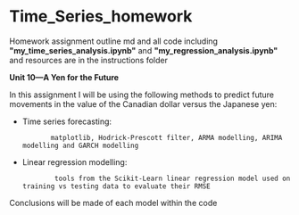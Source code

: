 # Time_Series_homework
Homework assignment outline md and all code including **"my_time_series_analysis.ipynb"** and **"my_regression_analysis.ipynb"** and resources are in the instructions folder

**Unit 10—A Yen for the Future**

In this assignment I will be using the following methods to predict future movements in the value of the Canadian dollar versus the Japanese yen:

  * Time series forecasting: 
               
               matplotlib, Hodrick-Prescott filter, ARMA modelling, ARIMA modelling and GARCH modelling
  * Linear regression modelling: 
                
                tools from the Scikit-Learn linear regression model used on training vs testing data to evaluate their RMSE
    
Conclusions will be made of each model within the code 
